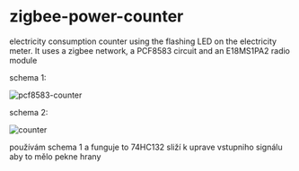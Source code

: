 # zigbee-power-counter
electricity consumption counter using the flashing LED on the electricity meter. It uses a zigbee network, a PCF8583 circuit and an E18MS1PA2 radio module


schema 1:

![pcf8583-counter](https://github.com/halata83/zigbee-power-counter/assets/25054422/f04ffc6f-8562-4ae5-a260-ff628fd30756)

schema 2:

![counter](https://github.com/halata83/zigbee-power-counter/assets/25054422/b564d098-5ca8-4df4-85a2-b89cebff659b)

používám schema 1 a funguje to
74HC132 sliží k uprave vstupniho signálu aby to mělo pekne hrany


